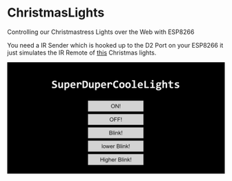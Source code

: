# ChristmasLights
Controlling our Christmastress Lights over the Web with ESP8266

You need a IR Sender which is hooked up to the D2 Port on your ESP8266 it just simulates the IR Remote of [this](https://shop.krinnerusa.com/lumix-led-christmas-tree-candles/lumix-suplerlight-crystal-mini-cashmere.html) Christmas lights.

![Website Screenshot](Website.png)
